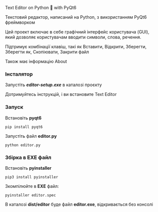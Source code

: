 Text Editor on Python 🐍 with PyQt6

Текстовий редактор, написаний на Python, з використанням PyQt6 фреймворком

Цей проект включає в себе графічний інтерфейс користувача (GUI), який дозволяє користувачам вводити символи, слова, речення.

Підтримує комбінації клавіш, такі як Вставити, Відкрити, Зберегти, Зберегти як, Скопіювати, Закрити файл

Також має інформацію About



### Інсталятор
Запустіть ***editor-setup.exe*** в каталозі проєкту

Дотримуйтесь інструкцій, і ви встановите Text Editor


### Запуск
Встановіть **pyqt6**

    pip install pyqt6

Запустіть файл **editor.py**

    python editor.py

### Збірка в EXE файл
Встановіть **pyinstaller**

    pip3 install pyinstaller

Зкомпілюйте в **EXE** файл:

    pyinstaller editor.spec

В каталозі **dist/editor** буде файл **editor.exe**, відкривається без консолі


